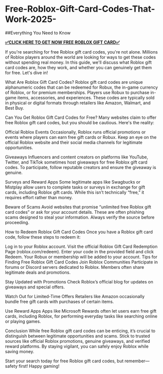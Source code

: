 # Free-Roblox-Gift-Card-Codes-That-Work-2025-
##Everything You Need to Know

**[✅CLICK HERE TO GET NOW FREE ROBLOX GIFT CARD✅](https://myusoffer.xyz/all-gift-card-2/)**

If you're searching for free Roblox gift card codes, you're not alone. Millions of Roblox players around the world are looking for ways to get these codes without spending real money. In this guide, we'll discuss what Roblox gift card codes are, how they work, and whether you can genuinely get them for free. Let's dive in!

What Are Roblox Gift Card Codes?
Roblox gift card codes are unique alphanumeric codes that can be redeemed for Robux, the in-game currency of Roblox, or for premium memberships. Players use Robux to purchase in-game items, accessories, and experiences. These codes are typically sold in physical or digital formats through retailers like Amazon, Walmart, and Best Buy.

Can You Get Roblox Gift Card Codes for Free?
Many websites claim to offer free Roblox gift card codes, but you should be cautious. Here's the reality:

Official Roblox Events
Occasionally, Roblox runs official promotions or events where players can earn free gift cards or Robux. Keep an eye on the official Roblox website and their social media channels for legitimate opportunities.

Giveaways
Influencers and content creators on platforms like YouTube, Twitter, and TikTok sometimes host giveaways for free Roblox gift card codes. To participate, follow reputable creators and ensure the giveaway is genuine.

Surveys and Reward Apps
Some legitimate apps like Swagbucks or Mistplay allow users to complete tasks or surveys in exchange for gift cards, including Roblox gift cards. While this isn’t technically “free,” it requires effort rather than money.

Beware of Scams
Avoid websites that promise “unlimited free Roblox gift card codes” or ask for your account details. These are often phishing scams designed to steal your information. Always verify the source before proceeding.

How to Redeem Roblox Gift Card Codes
Once you have a Roblox gift card code, follow these steps to redeem it:

Log in to your Roblox account.
Visit the official Roblox Gift Card Redemption Page (roblox.com/redeem).
Enter your code in the provided field and click Redeem.
Your Robux or membership will be added to your account.
Tips for Finding Free Roblox Gift Card Codes
Join Roblox Communities
Participate in forums or Discord servers dedicated to Roblox. Members often share legitimate deals and promotions.

Stay Updated with Promotions
Check Roblox’s official blog for updates on giveaways and special offers.

Watch Out for Limited-Time Offers
Retailers like Amazon occasionally bundle free gift cards with purchases of certain items.

Use Reward Apps
Apps like Microsoft Rewards often let users earn free gift cards, including Roblox, for performing everyday tasks like searching online or playing games.

Conclusion
While free Roblox gift card codes can be enticing, it’s crucial to distinguish between legitimate opportunities and scams. Stick to trusted sources like official Roblox promotions, genuine giveaways, and verified reward platforms. By staying vigilant, you can safely enjoy Roblox while saving money.

Start your search today for free Roblox gift card codes, but remember—safety first! Happy gaming!
